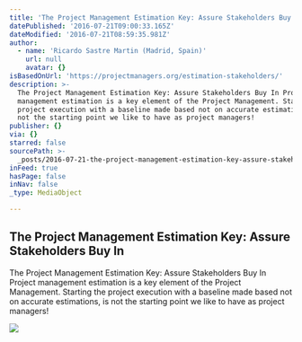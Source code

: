 ```yaml
---
title: 'The Project Management Estimation Key: Assure Stakeholders Buy In'
datePublished: '2016-07-21T09:00:33.165Z'
dateModified: '2016-07-21T08:59:35.981Z'
author:
  - name: 'Ricardo Sastre Martin (Madrid, Spain)'
    url: null
    avatar: {}
isBasedOnUrl: 'https://projectmanagers.org/estimation-stakeholders/'
description: >-
  The Project Management Estimation Key: Assure Stakeholders Buy In Project
  management estimation is a key element of the Project Management. Starting the
  project execution with a baseline made based not on accurate estimations, is
  not the starting point we like to have as project managers!
publisher: {}
via: {}
starred: false
sourcePath: >-
  _posts/2016-07-21-the-project-management-estimation-key-assure-stakeholders-b.md
inFeed: true
hasPage: false
inNav: false
_type: MediaObject

---
```

<article style=""><h1>The Project Management Estimation Key: Assure Stakeholders Buy In</h1><p>The Project Management Estimation Key: Assure Stakeholders Buy In Project management estimation is a key element of the Project Management. Starting the project execution with a baseline made based not on accurate estimations, is not the starting point we like to have as project managers!</p><img src="https://images.projectmanagers.org/wp-content/uploads/2015/06/9407848103_5a7c99f8bc_k-620x330.jpg" /></article>